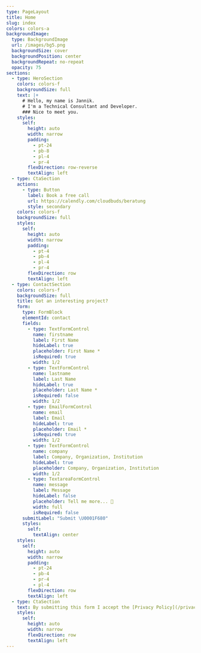 ```yaml
---
type: PageLayout
title: Home
slug: index
colors: colors-a
backgroundImage:
  type: BackgroundImage
  url: /images/bg5.png
  backgroundSize: cover
  backgroundPosition: center
  backgroundRepeat: no-repeat
  opacity: 75
sections:
  - type: HeroSection
    colors: colors-f
    backgroundSize: full
    text: |+
      # Hello, my name is Jannik.
      # I'm a Technical Consultant and Developer.
      ### Nice to meet you.
    styles:
      self:
        height: auto
        width: narrow
        padding:
          - pt-24
          - pb-8
          - pl-4
          - pr-4
        flexDirection: row-reverse
        textAlign: left
  - type: CtaSection
    actions:
      - type: Button
        label: Book a free call
        url: https://calendly.com/cloudbuds/beratung
        style: secondary
    colors: colors-f
    backgroundSize: full
    styles:
      self:
        height: auto
        width: narrow
        padding:
          - pt-4
          - pb-4
          - pl-4
          - pr-4
        flexDirection: row
        textAlign: left
  - type: ContactSection
    colors: colors-f
    backgroundSize: full
    title: Got an interesting project?
    form:
      type: FormBlock
      elementId: contact
      fields:
        - type: TextFormControl
          name: firstname
          label: First Name
          hideLabel: true
          placeholder: First Name *
          isRequired: true
          width: 1/2
        - type: TextFormControl
          name: lastname
          label: Last Name
          hideLabel: true
          placeholder: Last Name *
          isRequired: false
          width: 1/2
        - type: EmailFormControl
          name: email
          label: Email
          hideLabel: true
          placeholder: Email *
          isRequired: true
          width: 1/2
        - type: TextFormControl
          name: company
          label: Company, Organization, Institution
          hideLabel: true
          placeholder: Company, Organization, Institution
          width: 1/2
        - type: TextareaFormControl
          name: message
          label: Message
          hideLabel: false
          placeholder: Tell me more... 💬
          width: full
          isRequired: false
      submitLabel: "Submit \U0001F680"
      styles:
        self:
          textAlign: center
    styles:
      self:
        height: auto
        width: narrow
        padding:
          - pt-24
          - pb-4
          - pr-4
          - pl-4
        flexDirection: row
        textAlign: left
  - type: CtaSection
    text: By submitting this form I accept the [Privacy Policy](/privacy).
    styles:
      self:
        height: auto
        width: narrow
        flexDirection: row
        textAlign: left
---
```

